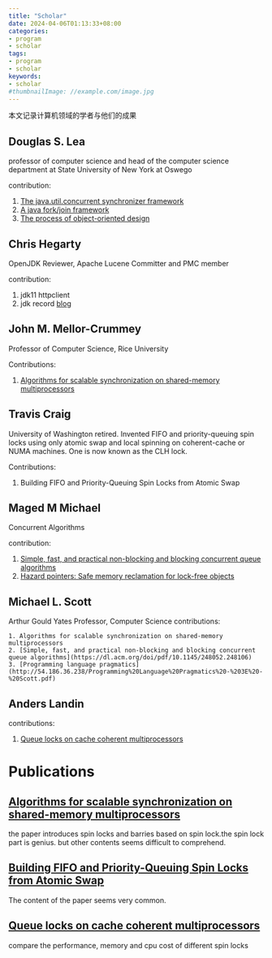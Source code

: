 ```yaml
---
title: "Scholar"
date: 2024-04-06T01:13:33+08:00
categories:
- program
- scholar
tags:
- program
- scholar
keywords:
- scholar
#thumbnailImage: //example.com/image.jpg
---
```

本文记录计算机领域的学者与他们的成果
<!--more-->





## Douglas S. Lea 
professor of computer science and  head of the computer science department at State University of New York at Oswego

contribution:
1. [The java.util.concurrent synchronizer framework](https://www.sciencedirect.com/science/article/pii/S0167642305000663)
2. [ A java fork/join framework](https://dl.acm.org/doi/pdf/10.1145/337449.337465)
3. [The process of object-oriented design](https://dl.acm.org/doi/pdf/10.1145/141937.141942)

## Chris Hegarty 
OpenJDK Reviewer, Apache Lucene Committer and PMC member

contribution: 
1. jdk11 httpclient
2. jdk record
[blog](https://inside.java/u/ChrisHegarty/)





## John M. Mellor-Crummey

Professor of Computer Science, Rice University

Contributions:
1. [Algorithms for scalable synchronization on shared-memory multiprocessors](https://dl.acm.org/doi/pdf/10.1145/103727.103729)

## Travis Craig
University of Washington retired.
Invented FIFO and priority-queuing spin locks using only atomic swap and local spinning on coherent-cache or NUMA machines. One is now known as the CLH lock.

Contributions:
1. Building FIFO and Priority-Queuing Spin Locks from Atomic Swap

 
## Maged M Michael
Concurrent Algorithms

contribution:
1. [Simple, fast, and practical non-blocking and blocking concurrent queue algorithms](https://dl.acm.org/doi/pdf/10.1145/248052.248106)
2. [Hazard pointers: Safe memory reclamation for lock-free objects](https://www.tsingfun.com/uploadfile/2022/0224/Hazard%20Pointers.pdf)

## Michael L. Scott
Arthur Gould Yates Professor, Computer Science
contributions:
```
1. Algorithms for scalable synchronization on shared-memory multiprocessors
2. [Simple, fast, and practical non-blocking and blocking concurrent queue algorithms](https://dl.acm.org/doi/pdf/10.1145/248052.248106)
3. [Programming language pragmatics](http://54.186.36.238/Programming%20Language%20Pragmatics%20-%203E%20-%20Scott.pdf)
```
 

## Anders Landin

contributions:
1. [Queue locks on cache coherent multiprocessors](https://citeseerx.ist.psu.edu/document?repid=rep1&type=pdf&doi=f20bb59b95d2eb95013d386cde3f8969ffd7f0b7)


# Publications

## [Algorithms for scalable synchronization on shared-memory multiprocessors](https://dl.acm.org/doi/pdf/10.1145/103727.103729)

the paper introduces spin locks and barries based on spin lock.the spin lock part is genius. but other contents seems difficult to comprehend.


## [Building FIFO and Priority-Queuing Spin Locks from Atomic Swap](https://dada.cs.washington.edu/research/tr/1993/02/UW-CSE-93-02-02.pdf)
The content of the paper seems very common.

## [Queue locks on cache coherent multiprocessors](https://citeseerx.ist.psu.edu/document?repid=rep1&type=pdf&doi=f20bb59b95d2eb95013d386cde3f8969ffd7f0b7)
compare the performance, memory and cpu cost of different spin locks 



